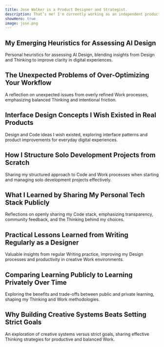 ```yaml
---
title: Jose Walker is a Product Designer and Strategist.
description: That’s me! I'm currently working as an independent product designer and strategist, exploring design processes, coding workflows, and writing regularly about my insights and ideas to help creators improve their craft.
showHero: true
image: jose.png
---
```


## My Emerging Heuristics for Assessing AI Design

Personal heuristics for assessing AI Design, blending insights from Design and Thinking to improve clarity in digital experiences.

## The Unexpected Problems of Over-Optimizing Your Workflow

A reflection on unexpected issues from overly refined Work processes, emphasizing balanced Thinking and intentional friction.

## Interface Design Concepts I Wish Existed in Real Products

Design and Code ideas I wish existed, exploring interface patterns and product improvements for everyday digital experiences.

## How I Structure Solo Development Projects from Scratch

Sharing my structured approach to Code and Work processes when starting and managing solo development projects effectively.

## What I Learned by Sharing My Personal Tech Stack Publicly

Reflections on openly sharing my Code stack, emphasizing transparency, community feedback, and the Thinking behind my choices.

## Practical Lessons Learned from Writing Regularly as a Designer

Valuable insights from regular Writing practice, improving my Design processes and productivity in creative Work environments.

## Comparing Learning Publicly to Learning Privately Over Time

Exploring the benefits and trade-offs between public and private learning, shaping my Thinking and Work methodologies.

## Why Building Creative Systems Beats Setting Strict Goals

An exploration of creative systems versus strict goals, sharing effective Thinking strategies for productive and balanced Work.



